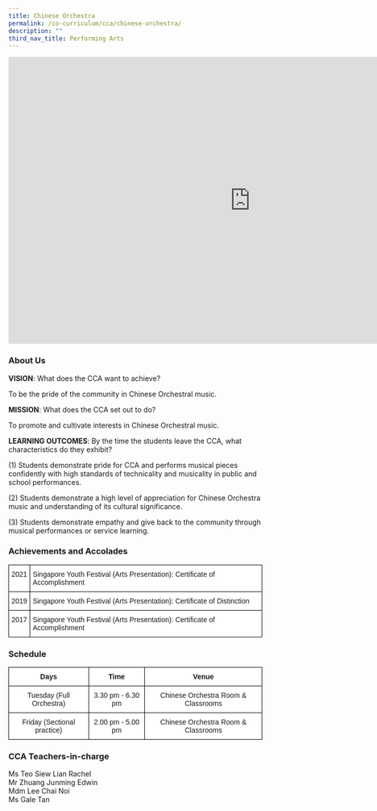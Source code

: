 ```yaml
---
title: Chinese Orchestra
permalink: /co-curriculum/cca/chinese-orchestra/
description: ""
third_nav_title: Performing Arts
---
```

<iframe allowfullscreen="true" height="569" width="960" frameborder="0" src="https://docs.google.com/presentation/d/1wOdPOd5G8WhQ9f1lcpMnvyLHfc5r1470WVeI97fBBWs/embed?start=true&amp;loop=true&amp;delayms=3000"></iframe>

### About Us

**VISION**: What does the CCA want to achieve?&nbsp;

To be the pride of the community in Chinese Orchestral music.  

**MISSION**: What does the CCA set out to do?

To promote and cultivate interests in Chinese Orchestral music.  

**LEARNING OUTCOMES**: By the time the students leave the CCA, what characteristics do they exhibit?

(1) Students demonstrate pride for CCA and performs musical pieces confidently with high standards of technicality and musicality in public and school performances.  

(2) Students demonstrate a high level of appreciation for Chinese Orchestra music and understanding of its cultural significance.

(3) Students demonstrate empathy and give back to the community through musical performances or service learning.

### Achievements and Accolades

<style type="text/css">
.tg  {border-collapse:collapse;border-spacing:0;}
.tg td{border-color:black;border-style:solid;border-width:1px;font-family:Arial, sans-serif;font-size:14px;
  overflow:hidden;padding:10px 5px;word-break:normal;}
.tg th{border-color:black;border-style:solid;border-width:1px;font-family:Arial, sans-serif;font-size:14px;
  font-weight:normal;overflow:hidden;padding:10px 5px;word-break:normal;}
.tg .tg-ktyi{background-color:#FFF;text-align:left;vertical-align:top}
</style>
<table class="tg">
<thead>
  <tr>
    <th class="tg-ktyi">2021</th>
    <th class="tg-ktyi">Singapore Youth Festival (Arts Presentation): Certificate of Accomplishment</th>
  </tr>
</thead>
<tbody>
  <tr>
    <td class="tg-ktyi">2019</td>
    <td class="tg-ktyi">Singapore Youth Festival (Arts Presentation): Certificate of Distinction</td>
  </tr>
  <tr>
    <td class="tg-ktyi">2017</td>
    <td class="tg-ktyi">Singapore Youth Festival (Arts Presentation): Certificate of Accomplishment</td>
  </tr>
</tbody>
</table>

### Schedule

<style type="text/css">
.tg  {border-collapse:collapse;border-spacing:0;}
.tg td{border-color:black;border-style:solid;border-width:1px;font-family:Arial, sans-serif;font-size:14px;
  overflow:hidden;padding:10px 5px;word-break:normal;}
.tg th{border-color:black;border-style:solid;border-width:1px;font-family:Arial, sans-serif;font-size:14px;
  font-weight:normal;overflow:hidden;padding:10px 5px;word-break:normal;}
.tg .tg-9hzb{background-color:#FFF;font-weight:bold;text-align:center;vertical-align:top}
.tg .tg-7yig{background-color:#FFF;text-align:center;vertical-align:top}
</style>
<table class="tg">
<thead>
  <tr>
    <th class="tg-9hzb">Days</th>
    <th class="tg-9hzb">Time</th>
    <th class="tg-9hzb">Venue</th>
  </tr>
</thead>
<tbody>
  <tr>
    <td class="tg-7yig">Tuesday (Full Orchestra)</td>
    <td class="tg-7yig">3.30 pm - 6.30 pm </td>
    <td class="tg-7yig">Chinese Orchestra Room &amp;  Classrooms</td>
  </tr>
  <tr>
    <td class="tg-7yig">Friday (Sectional practice)</td>
    <td class="tg-7yig">2.00 pm - 5.00 pm </td>
    <td class="tg-7yig">Chinese Orchestra Room &amp; Classrooms</td>
  </tr>
</tbody>
</table>

### CCA Teachers-in-charge

Ms Teo Siew Lian Rachel   <br>
Mr Zhuang Junming Edwin     <br>
Mdm Lee Chai Noi     <br>
Ms Gale Tan